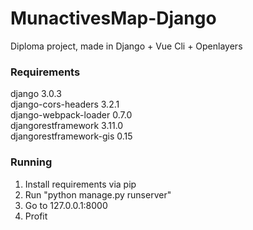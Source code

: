 # MunactivesMap-Django

Diploma project, made in Django + Vue Cli + Openlayers

### Requirements
django                  3.0.3       
django-cors-headers     3.2.1       
django-webpack-loader   0.7.0       
djangorestframework     3.11.0        
djangorestframework-gis 0.15        


### Running
1) Install requirements via pip
2) Run "python manage.py runserver"
3) Go to 127.0.0.1:8000
4) Profit
